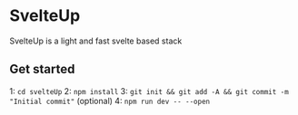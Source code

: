 # SvelteUp
SvelteUp is a light and fast svelte based stack

## Get started
1: ```cd svelteUp```
2: ```npm install```
3: ```git init && git add -A && git commit -m "Initial commit"``` (optional)
4: ```npm run dev -- --open```